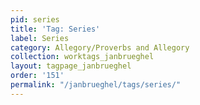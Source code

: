 ```yaml
---
pid: series
title: 'Tag: Series'
label: Series
category: Allegory/Proverbs and Allegory
collection: worktags_janbrueghel
layout: tagpage_janbrueghel
order: '151'
permalink: "/janbrueghel/tags/series/"
---
```

